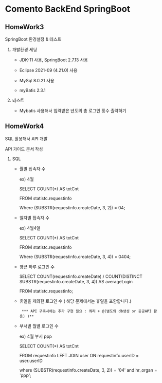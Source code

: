 # Comento BackEnd SpringBoot


## HomeWork3 
SpringBoot 환경설정 & 테스트

1. 개발환경 세팅

   * JDK-11 사용, SpringBoot 2.7.13 사용

   * Eclipse 2021-09 (4.21.0) 사용 

   * MySql 8.0.21 사용
  
   * myBatis 2.3.1


2. 테스트

   * Mybatis 사용해서 입력받은 년도의 총 로그인 횟수 출력하기

## HomeWork4 
SQL 활용해서 API 개발

API 가이드 문서 작성

1. SQL
   
    * 월별 접속자 수

      ex) 4월
    
       SELECT COUNT(*) AS totCnt

        FROM statistc.requestinfo

        Where (SUBSTR(requestinfo.createDate, 3, 2)) = 04;
    
     
    * 일자별 접속자 수

      ex) 4월4일

      SELECT COUNT(*) AS totCnt
    
      FROM statistc.requestinfo
    
      Where (SUBSTR(requestinfo.createDate, 3, 4)) = 0404;
    
   
    * 평균 하루 로그인 수

      SELECT COUNT(requestinfo.createDate) / COUNT(DISTINCT SUBSTR(requestinfo.createDate, 3, 4)) AS averageLogin
      
      FROM statistc.requestinfo;
    
   
    * 휴일을 제외한 로그인 수 ( 해당 문제에서는 휴일을 포함합니다.)
    
           *** API 구축시에는 추가 구현 필요 : 쿼리 + @(별도의 db생성 or 공공API 활용) )**
    
    * 부서별 월별 로그인 수

      ex) 4월 부서 ppp

      SELECT COUNT(*) AS totCnt
    
      FROM requestinfo LEFT JOIN user ON requestinfo.userID = user.userID

      where (SUBSTR(requestinfo.createDate, 3, 2)) = '04' and hr_organ = 'ppp';
